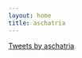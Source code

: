 ```yaml
---
layout: home
title: aschatria
---
```

<a class="twitter-timeline" href="https://twitter.com/aschatria?ref_src=twsrc%5Etfw">Tweets by aschatria</a> <script async src="https://platform.twitter.com/widgets.js" charset="utf-8"></script>

